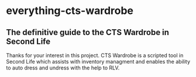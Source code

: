 # everything-cts-wardrobe
## The definitive guide to the CTS Wardrobe in Second Life

Thanks for your interest in this project. CTS Wardrobe is a scripted tool in Second Life which assists with inventory managment and enables the ability to auto dress and undress with the help to RLV.
